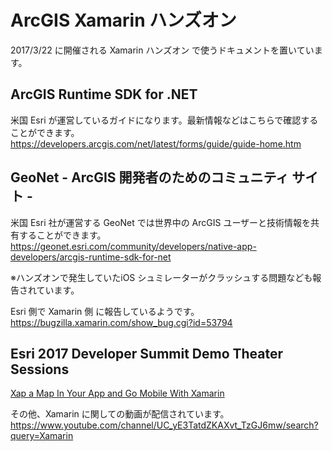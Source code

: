 # ArcGIS Xamarin ハンズオン
2017/3/22 に開催される Xamarin ハンズオン で使うドキュメントを置いています。　　

## ArcGIS Runtime SDK for .NET ##
米国 Esri が運営しているガイドになります。最新情報などはこちらで確認することができます。
https://developers.arcgis.com/net/latest/forms/guide/guide-home.htm

## GeoNet - ArcGIS 開発者のためのコミュニティ サイト -
米国 Esri 社が運営する GeoNet では世界中の ArcGIS ユーザーと技術情報を共有することができます。<br/>
https://geonet.esri.com/community/developers/native-app-developers/arcgis-runtime-sdk-for-net

※ハンズオンで発生していたiOS シュミレーターがクラッシュする問題なども報告されています。

Esri 側で Xamarin 側 に報告しているようです。<br/>
https://bugzilla.xamarin.com/show_bug.cgi?id=53794

## Esri 2017 Developer Summit Demo Theater Sessions 
[Xap a Map In Your App and Go Mobile With Xamarin](https://www.youtube.com/watch?v=TyLZ4iYoQNo&t=1499s)

その他、Xamarin に関しての動画が配信されています。
https://www.youtube.com/channel/UC_yE3TatdZKAXvt_TzGJ6mw/search?query=Xamarin
